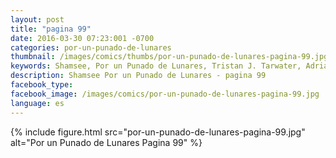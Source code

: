 ```yaml
---
layout: post
title: "pagina 99"
date: 2016-03-30 07:23:001 -0700
categories: por-un-punado-de-lunares
thumbnail: /images/comics/thumbs/por-un-punado-de-lunares-pagina-99.jpg
keywords: Shamsee, Por un Punado de Lunares, Tristan J. Tarwater, Adrian Ricker
description: Shamsee Por un Punado de Lunares - pagina 99
facebook_type: 
facebook_image: /images/comics/por-un-punado-de-lunares-pagina-99.jpg
language: es
---
```

{% include figure.html src="por-un-punado-de-lunares-pagina-99.jpg" alt="Por un Punado de Lunares Pagina 99" %}
